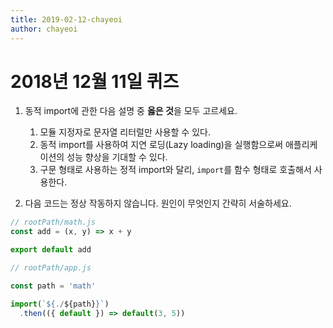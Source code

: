 ```yaml
---
title: 2019-02-12-chayeoi
author: chayeoi
---
```


# 2018년 12월 11일 퀴즈

1. 동적 import에 관한 다음 설명 중 **옳은 것**을 모두 고르세요.
   1) 모듈 지정자로 문자열 리터럴만 사용할 수 있다.
   2) 동적 import를 사용하여 지연 로딩(Lazy loading)을 실행함으로써 애플리케이션의 성능 향상을 기대할 수 있다.
   3) 구문 형태로 사용하는 정적 import와 달리, `import`를 함수 형태로 호출해서 사용한다.

2. 다음 코드는 정상 작동하지 않습니다. 원인이 무엇인지 간략히 서술하세요.

```javascript
// rootPath/math.js
const add = (x, y) => x + y

export default add

// rootPath/app.js

const path = 'math'

import(`${./${path}}`)
  .then(({ default }) => default(3, 5))
```